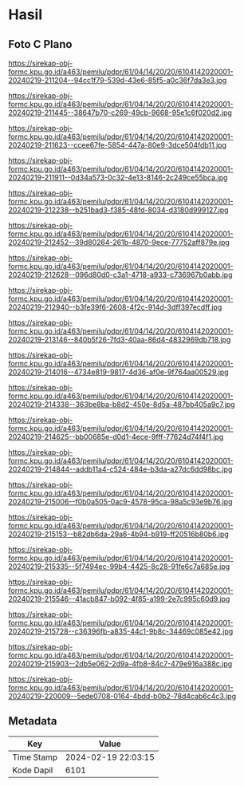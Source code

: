 # Hasil

## Foto C Plano

https://sirekap-obj-formc.kpu.go.id/a463/pemilu/pdpr/61/04/14/20/20/6104142020001-20240219-211204--94cc1f79-539d-43e6-85f5-a0c36f7da3e3.jpg

https://sirekap-obj-formc.kpu.go.id/a463/pemilu/pdpr/61/04/14/20/20/6104142020001-20240219-211445--38647b70-c269-49cb-9668-95e1c6f020d2.jpg

https://sirekap-obj-formc.kpu.go.id/a463/pemilu/pdpr/61/04/14/20/20/6104142020001-20240219-211623--ccee67fe-5854-447a-80e9-3dce504fdb11.jpg

https://sirekap-obj-formc.kpu.go.id/a463/pemilu/pdpr/61/04/14/20/20/6104142020001-20240219-211911--0d34a573-0c32-4e13-8146-2c249ce55bca.jpg

https://sirekap-obj-formc.kpu.go.id/a463/pemilu/pdpr/61/04/14/20/20/6104142020001-20240219-212238--b251bad3-f385-48fd-8034-d3180d999127.jpg

https://sirekap-obj-formc.kpu.go.id/a463/pemilu/pdpr/61/04/14/20/20/6104142020001-20240219-212452--39d80264-261b-4870-9ece-77752aff879e.jpg

https://sirekap-obj-formc.kpu.go.id/a463/pemilu/pdpr/61/04/14/20/20/6104142020001-20240219-212628--096d80d0-c3a1-4718-a933-c736967b0abb.jpg

https://sirekap-obj-formc.kpu.go.id/a463/pemilu/pdpr/61/04/14/20/20/6104142020001-20240219-212940--b3fe39f6-2608-4f2c-914d-3dff397ecdff.jpg

https://sirekap-obj-formc.kpu.go.id/a463/pemilu/pdpr/61/04/14/20/20/6104142020001-20240219-213146--840b5f26-7fd3-40aa-86d4-4832969db718.jpg

https://sirekap-obj-formc.kpu.go.id/a463/pemilu/pdpr/61/04/14/20/20/6104142020001-20240219-214016--4734e819-9817-4d36-af0e-9f764aa00529.jpg

https://sirekap-obj-formc.kpu.go.id/a463/pemilu/pdpr/61/04/14/20/20/6104142020001-20240219-214338--363be8ba-b8d2-450e-8d5a-487bb405a9c7.jpg

https://sirekap-obj-formc.kpu.go.id/a463/pemilu/pdpr/61/04/14/20/20/6104142020001-20240219-214625--bb00685e-d0d1-4ece-9fff-77624d74f4f1.jpg

https://sirekap-obj-formc.kpu.go.id/a463/pemilu/pdpr/61/04/14/20/20/6104142020001-20240219-214844--addb11a4-c524-484e-b3da-a27dc6dd98bc.jpg

https://sirekap-obj-formc.kpu.go.id/a463/pemilu/pdpr/61/04/14/20/20/6104142020001-20240219-215006--f0b0a505-0ac9-4578-95ca-98a5c93e9b76.jpg

https://sirekap-obj-formc.kpu.go.id/a463/pemilu/pdpr/61/04/14/20/20/6104142020001-20240219-215153--b82db6da-29a6-4b94-b919-ff20516b80b6.jpg

https://sirekap-obj-formc.kpu.go.id/a463/pemilu/pdpr/61/04/14/20/20/6104142020001-20240219-215335--5f7494ec-99b4-4425-8c28-91fe6c7a685e.jpg

https://sirekap-obj-formc.kpu.go.id/a463/pemilu/pdpr/61/04/14/20/20/6104142020001-20240219-215546--41acb847-b092-4f85-a199-2e7c995c60d9.jpg

https://sirekap-obj-formc.kpu.go.id/a463/pemilu/pdpr/61/04/14/20/20/6104142020001-20240219-215728--c36396fb-a835-44c1-9b8c-34469c085e42.jpg

https://sirekap-obj-formc.kpu.go.id/a463/pemilu/pdpr/61/04/14/20/20/6104142020001-20240219-215903--2db5e062-2d9a-4fb8-84c7-479e916a388c.jpg

https://sirekap-obj-formc.kpu.go.id/a463/pemilu/pdpr/61/04/14/20/20/6104142020001-20240219-220009--5ede0708-0164-4bdd-b0b2-78d4cab6c4c3.jpg


## Metadata

| Key        | Value               |
| ---------- | ------------------- |
| Time Stamp | 2024-02-19 22:03:15 |
| Kode Dapil | 6101                |



